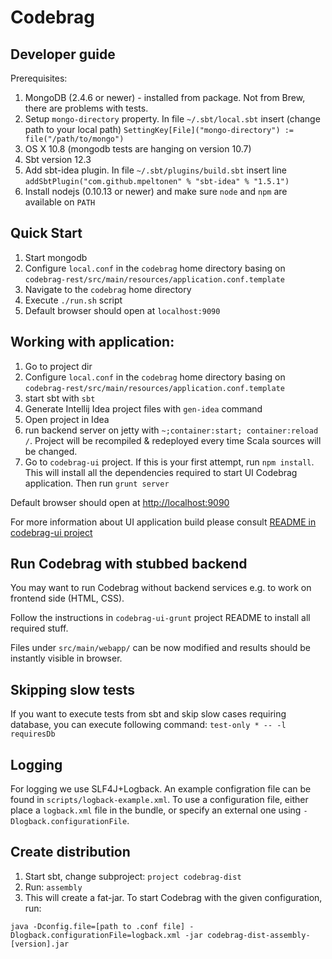# Codebrag

Developer guide
---

Prerequisites:

1. MongoDB (2.4.6 or newer) - installed from package. Not from Brew, there are problems with tests.
2. Setup `mongo-directory` property. In file `~/.sbt/local.sbt` insert (change path to your local path) `SettingKey[File]("mongo-directory") := file("/path/to/mongo")`
3. OS X 10.8 (mongodb tests are hanging on version 10.7)
4. Sbt version 12.3
5. Add sbt-idea plugin. In file `~/.sbt/plugins/build.sbt` insert line `addSbtPlugin("com.github.mpeltonen" % "sbt-idea" % "1.5.1")`
6. Install nodejs (0.10.13 or newer) and make sure `node` and `npm` are available on `PATH`

Quick Start
---

1. Start mongodb
2. Configure `local.conf` in the `codebrag` home directory basing on `codebrag-rest/src/main/resources/application.conf.template`
3. Navigate to the `codebrag` home directory
4. Execute `./run.sh` script
5. Default browser should open at `localhost:9090`


Working with application:
---
1. Go to project dir
2. Configure `local.conf` in the `codebrag` home directory basing on `codebrag-rest/src/main/resources/application.conf.template`
3. start sbt with `sbt`
4. Generate Intellij Idea project files with `gen-idea` command
5. Open project in Idea
6. run backend server on jetty with `~;container:start; container:reload /`. Project will be recompiled & redeployed every time Scala sources will be changed.
7. Go to `codebrag-ui` project. If this is your first attempt, run `npm install`. This will install all the dependencies required to start UI Codebrag application. Then run `grunt server`

Default browser should open at [http://localhost:9090](http://localhost:9090)

For more information about UI application build please consult [README in codebrag-ui project](codebrag-ui/)


Run Codebrag with stubbed backend
---

You may want to run Codebrag without backend services e.g. to work on frontend side (HTML, CSS).

Follow the instructions in `codebrag-ui-grunt` project README to install all required stuff.

Files under `src/main/webapp/` can be now modified and results should be instantly visible in browser.


Skipping slow tests
---
If you want to execute tests from sbt and skip slow cases requiring database, you can execute following command:
`test-only * -- -l requiresDb`


Logging
---

For logging we use SLF4J+Logback. An example configration file can be found in `scripts/logback-example.xml`. To use a
configuration file, either place a `logback.xml` file in the bundle, or specify an external one using
`-Dlogback.configurationFile`.


Create distribution
---

1. Start sbt, change subproject: `project codebrag-dist`
2. Run: `assembly`
3. This will create a fat-jar. To start Codebrag with the given configuration, run:

````
java -Dconfig.file=[path to .conf file] -Dlogback.configurationFile=logback.xml -jar codebrag-dist-assembly-[version].jar
````
